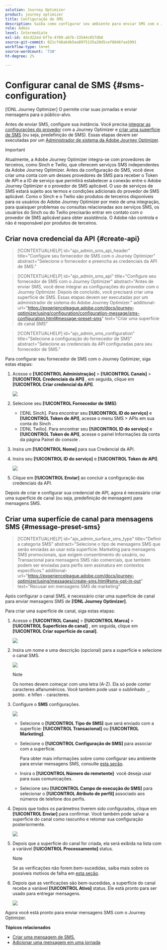 ```yaml
---
solution: Journey Optimizer
product: journey optimizer
title: Configuração de SMS
description: Saiba como configurar seu ambiente para enviar SMS com o Journey Optimizer
role: Admin
level: Intermediate
exl-id: 4dcd22ed-bf7e-4789-ab7b-33544c857db8
source-git-commit: 021cf48ab4b5ea8975135a20d5cef8846faa5991
workflow-type: tm+mt
source-wordcount: '710'
ht-degree: 2%

---
```


# Configurar canal de SMS {#sms-configuration}

[!DNL Journey Optimizer] O permite criar suas jornadas e enviar mensagens para o público-alvo.

Antes de enviar SMS, configure sua instância. Você precisa [integrar as configurações do provedor](#create-api) com a Journey Optimizer e [criar uma superfície de SMS](#message-preset-sms) (ou seja, predefinição de SMS). Essas etapas devem ser executadas por um [Administrador de sistema da Adobe Journey Optimizer](../start/path/administrator.md).

>[!IMPORTANT]
>
>Atualmente, a Adobe Journey Optimizer integra-se com provedores de terceiros, como Sinch e Twilio, que oferecem serviços SMS independentes da Adobe Journey Optimizer.  Antes da configuração do SMS, você deve criar uma conta com um desses provedores de SMS para receber o Token de API e a ID de serviço que permitirá estabelecer a conexão entre o Adobe Journey Optimizer e o provedor de SMS aplicável. O uso de serviços de SMS estará sujeito aos termos e condições adicionais do provedor de SMS aplicável. Como o Sinch e o Twilio são produtos de terceiros disponíveis para os usuários do Adobe Journey Optimizer por meio de uma integração, para quaisquer problemas ou consultas relacionadas aos serviços SMS, os usuários do Sinch ou do Twilio precisarão entrar em contato com o provedor de SMS aplicável para obter assistência. O Adobe não controla e não é responsável por produtos de terceiros.

## Criar nova credencial da API {#create-api}

>[!CONTEXTUALHELP]
>id="ajo_admin_sms_api_header"
>title="Configure seu fornecedor de SMS com o Journey Optimizer"
>abstract="Selecione o fornecedor e preencha as credenciais da API de SMS."

>[!CONTEXTUALHELP]
>id="ajo_admin_sms_api"
>title="Configure seu fornecedor de SMS com o Journey Optimizer"
>abstract="Antes de enviar SMS, você deve integrar as configurações do provedor com o Journey Optimizer. Depois de concluído, você precisará criar uma superfície de SMS. Essas etapas devem ser executadas por um administrador de sistema do Adobe Journey Optimizer."
>additional-url="https://experienceleague.adobe.com/docs/journey-optimizer/using/configuration/configuration-message/sms-configuration.html#message-preset-sms" text="Criar uma superfície de canal SMS"

>[!CONTEXTUALHELP]
>id="ajo_admin_sms_configuration"
>title="Selecione a configuração do fornecedor de SMS"
>abstract="Selecione as credenciais da API configuradas para seu fornecedor de SMS."

Para configurar seu fornecedor de SMS com o Journey Optimizer, siga estas etapas:

1. Acesse o **[!UICONTROL Administração]** > **[!UICONTROL Canais]** > **[!UICONTROL Credenciais da API]** , em seguida, clique em **[!UICONTROL Criar credencial da API]**.

   ![](assets/sms_4.png)

1. Selecione seu **[!UICONTROL Fornecedor de SMS]**:

   * [!DNL Sinch]. Para encontrar seu **[!UICONTROL ID do serviço]** e **[!UICONTROL Token de API]**, acesse o menu SMS > APIs em sua conta do Sinch .
   * [!DNL Twilio]. Para encontrar seu **[!UICONTROL ID do serviço]** e **[!UICONTROL Token de API]**, acesse o painel Informações da conta da página Painel do console .

1. Insira um **[!UICONTROL Nome]** para sua Credencial da API.

1. Insira seu **[!UICONTROL ID do serviço]** e **[!UICONTROL Token de API]**.

   ![](assets/sms_5.png)

1. Clique em **[!UICONTROL Enviar]** ao concluir a configuração das credenciais da API.

Depois de criar e configurar sua credencial de API, agora é necessário criar uma superfície de canal (ou seja, predefinição de mensagem) para mensagens SMS.

## Criar uma superfície de canal para mensagens SMS {#message-preset-sms}

>[!CONTEXTUALHELP]
>id="ajo_admin_surface_sms_type"
>title="Definir a categoria SMS"
>abstract="Selecione o tipo de mensagens SMS que serão enviadas ao usar esta superfície: Marketing para mensagens SMS promocionais, que exigem consentimento do usuário, ou Transacional para mensagens SMS não comerciais, que também podem ser enviadas para perfis sem assinatura em contextos específicos."
>additional-url="https://experienceleague.adobe.com/docs/journey-optimizer/using/messages/create-sms.html#sms-opt-in-out" text="Recusar em mensagens SMS de marketing"

Após configurar o canal SMS, é necessário criar uma superfície de canal para enviar mensagens SMS de **[!DNL Journey Optimizer]**.

Para criar uma superfície de canal, siga estas etapas:

1. Acesse o **[!UICONTROL Canais]** > **[!UICONTROL Marca]** > **[!UICONTROL Superfícies do canal]** , em seguida, clique em **[!UICONTROL Criar superfície de canal]**.

   ![](assets/preset-create.png)

1. Insira um nome e uma descrição (opcional) para a superfície e selecione o canal SMS.

   ![](assets/sms_preset.png)

   >[!NOTE]
   >
   > Os nomes devem começar com uma letra (A-Z). Ela só pode conter caracteres alfanuméricos. Você também pode usar o sublinhado `_`, ponto`.` e hífen `-` caracteres.

1. Configure o **SMS** configurações.

   ![](assets/preset-sms.png)

   * Selecione o **[!UICONTROL Tipo de SMS]** que será enviado com a superfície: **[!UICONTROL Transacional]** ou **[!UICONTROL Marketing]**.

   * Selecione o **[!UICONTROL Configuração de SMS]** para associar com a superfície.

      Para obter mais informações sobre como configurar seu ambiente para enviar mensagens SMS, consulte [esta seção](#create-api).

   * Insira o **[!UICONTROL Número do remetente]** &#x200B; você deseja usar para suas comunicações.

   * Selecione seu **[!UICONTROL Campo de execução do SMS]** para selecionar o **[!UICONTROL Atributo de perfil]** associado aos números de telefone dos perfis.

1. Depois que todos os parâmetros tiverem sido configurados, clique em **[!UICONTROL Enviar]** para confirmar. Você também pode salvar a superfície do canal como rascunho e retomar sua configuração posteriormente.

   ![](assets/sms_preset_2.png)

1. Depois que a superfície do canal for criada, ela será exibida na lista com a variável **[!UICONTROL Processamento]** status.

   >[!NOTE]
   >
   >Se as verificações não forem bem-sucedidas, saiba mais sobre os possíveis motivos de falha em [esta seção](#monitor-channel-surfaces).

1. Depois que as verificações são bem-sucedidas, a superfície do canal recebe a variável **[!UICONTROL Ativo]** status. Ele está pronto para ser usado para entregar mensagens.

   ![](assets/preset-active.png)

Agora você está pronto para enviar mensagens SMS com o Journey Optimizer.

**Tópicos relacionados**

* [Criar uma mensagem de SMS.](../messages/create-sms.md)
* [Adicionar uma mensagem em uma jornada](../building-journeys/journeys-message.md)
